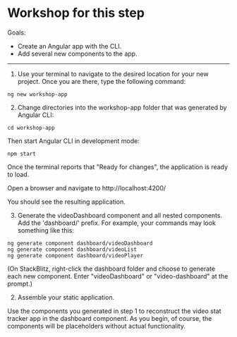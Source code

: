 # Workshop for this step

Goals:

- Create an Angular app with the CLI.
- Add several new components to the app.

---

1. Use your terminal to navigate to the desired location for your new
   project. Once you are there, type the following command:

```
ng new workshop-app
```

2. Change directories into the workshop-app folder that was generated by
   Angular CLI:

```
cd workshop-app
```

Then start Angular CLI in development mode:

```
npm start
```

Once the terminal reports that "Ready for changes", the
application is ready to load.

Open a browser and navigate to http://localhost:4200/

You should see the resulting application.

3. Generate the videoDashboard component and all nested components. Add
   the 'dashboard/' prefix.
   For example, your commands may look something like this:

```
ng generate component dashboard/videoDashboard
ng generate component dashboard/videoList
ng generate component dashboard/videoPlayer
```

(On StackBlitz, right-click the dashboard folder and choose to
generate each new component. Enter "videoDashboard" or
"video-dashboard" at the prompt.)

2. Assemble your static application.

Use the components you generated in step 1 to reconstruct the video
stat tracker app in the dashboard component. As you begin, of course,
the components will be placeholders without actual functionality.
